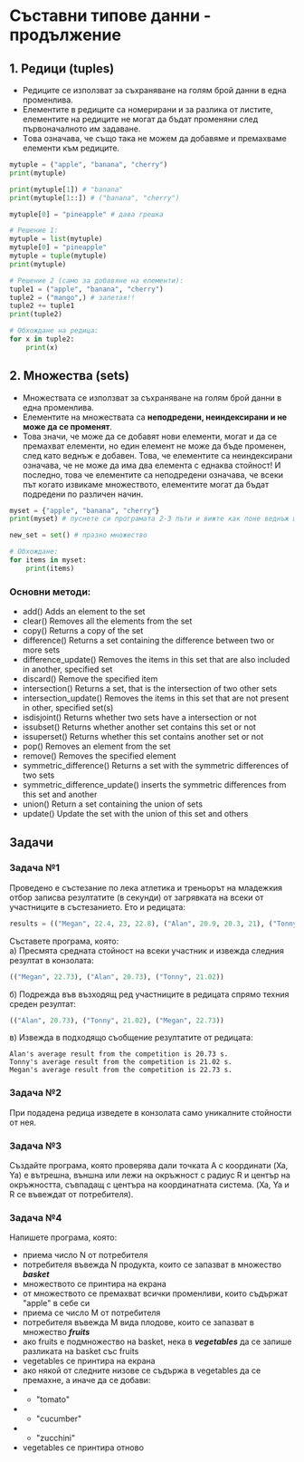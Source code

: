# Съставни типове данни - продължение

## 1. Редици (tuples)

* Редиците се използват за съхраняване на голям брой данни в една променлива.
* Елементите в редиците са номерирани и за разлика от листите, елементите на редиците не могат да бъдат променяни след първоначалното им задаване.
* Tова означава, че също така не можем да добавяме и премахваме елементи към редиците.

```py
mytuple = ("apple", "banana", "cherry")
print(mytuple)

print(mytuple[1]) # "banana"
print(mytuple[1::]) # ("banana", "cherry")

mytuple[0] = "pineapple" # дава грешка

# Решение 1:
mytuple = list(mytuple)
mytuple[0] = "pineapple"
mytuple = tuple(mytuple)
print(mytuple)

# Решение 2 (само за добавяне на елементи):
tuple1 = ("apple", "banana", "cherry")
tuple2 = ("mango",) # запетая!!
tuple2 += tuple1
print(tuple2)

# Обхождане на редица:
for x in tuple2: 
    print(x) 
```

## 2. Множества (sets)

* Множествата се използват за съхраняване на голям брой данни в една променлива.
* Елементите на множествата са **неподредени, неиндексирани и не може да се променят**.
* Това значи, че може да се добавят нови елементи, могат и да се премахват елементи,
но един елемент не може да бъде променен, след като веднъж е добавен.
Това, че елементите са неиндексирани означава, че не може да има два елемента с еднаква стойност!
И последно, това че елементите са неподредени означава, че всеки път когато извикаме множеството, елементите могат да бъдат подредени по различен начин.

```py
myset = {"apple", "banana", "cherry"}
print(myset) # пуснете си програмата 2-3 пъти и вижте как поне веднъж ще са подредени различно

new_set = set() # празно множество

# Обхождане:
for items in myset:
    print(items)
```

### Основни методи:
- add()	Adds an element to the set
- clear()	Removes all the elements from the set
- copy()	Returns a copy of the set
- difference()	Returns a set containing the difference between two or more sets
- difference_update()	Removes the items in this set that are also included in another, specified set
- discard()	Remove the specified item
- intersection()	Returns a set, that is the intersection of two other sets
- intersection_update()	Removes the items in this set that are not present in other, specified set(s)
- isdisjoint()	Returns whether two sets have a intersection or not
- issubset()	Returns whether another set contains this set or not
- issuperset()	Returns whether this set contains another set or not
- pop()	Removes an element from the set
- remove()	Removes the specified element
- symmetric_difference()	Returns a set with the symmetric differences of two sets
- symmetric_difference_update()	inserts the symmetric differences from this set and another
- union()	Return a set containing the union of sets
- update()	Update the set with the union of this set and others

## Задачи

### Задача №1
Проведено е състезание по лека атлетика и треньорът на младежкия отбор записва резултатите (в секунди) от загрявката на всеки от участниците в състезанието. Ето и редицата:
```py
results = (("Megan", 22.4, 23, 22.8), ("Alan", 20.9, 20.3, 21), ("Tonny", 21, 21.1, 20.95))
```

Съставете програма, която: 
<br>
а) Пресмята средната стойност на всеки участник и извежда следния резултат в конзолата:
```py
(("Megan", 22.73), ("Alan", 20.73), ("Tonny", 21.02))
```
б) Подрежда във възходящ ред участниците в редицата спрямо техния среден резултат:
```py
(("Alan", 20.73), ("Tonny", 21.02), ("Megan", 22.73))
```
в) Извежда в подходящо съобщение резултатите от редицата:
```
Alan's average result from the competition is 20.73 s.
Tonny's average result from the competition is 21.02 s.
Megan's average result from the competition is 22.73 s.
```

### Задача №2

При подадена редица изведете в конзолата само уникалните стойности от нея.

### Задача №3

Създайте програма, която проверява дали точката А с координати (Xa, Ya) е вътрешна, външна или лежи на окръжност с радиус R и център на окръжността, съвпадащ с центъра на координатната система. (Xa, Ya и R се въвеждат от потребителя).

### Задача №4

Напишете програма, която:
- приема число N от потребителя
- потребителя въвежда N продукта, които се запазват в множество _**basket**_
- множеството се принтира на екрана
- от множеството се премахват всички променливи, които съдържат "apple" в себе си
- приема се число M от потребителя
- потребителя въвежда М вида плодове, които се запазват в множество _**fruits**_
- ако fruits e подмножество на basket, нека в _**vegetables**_ да се запише разликата на basket със fruits
- vegetables се принтира на екрана
- ако някой от следните низове се съдържа в vegetables да се премахне, а иначе да се добави:<br>
- - "tomato"
- - "cucumber"
- - "zucchini"
- vegetables се принтира отново
